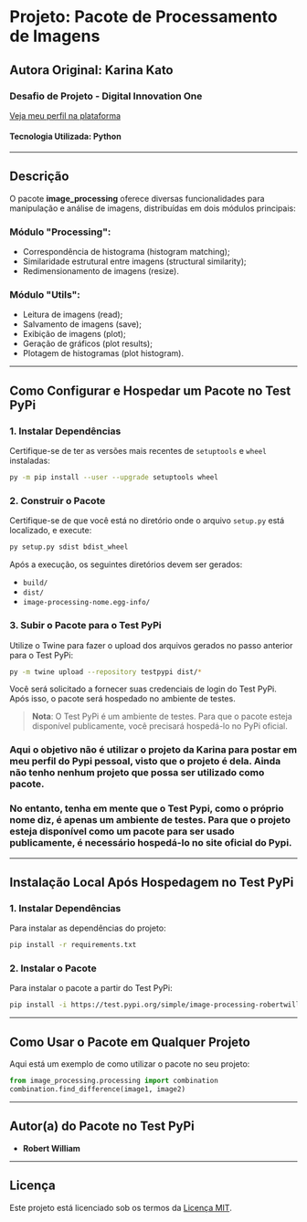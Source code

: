 # Projeto: Pacote de Processamento de Imagens

## Autora Original: Karina Kato  
### Desafio de Projeto - Digital Innovation One  
[Veja meu perfil na plataforma](https://www.dio.me/users/rwilliam634)

#### Tecnologia Utilizada: Python  

---

## Descrição

O pacote **image_processing** oferece diversas funcionalidades para manipulação e análise de imagens, distribuídas em dois módulos principais:

### Módulo "Processing":
- Correspondência de histograma (histogram matching);
- Similaridade estrutural entre imagens (structural similarity);
- Redimensionamento de imagens (resize).

### Módulo "Utils":
- Leitura de imagens (read);
- Salvamento de imagens (save);
- Exibição de imagens (plot);
- Geração de gráficos (plot results);
- Plotagem de histogramas (plot histogram).

---

## Como Configurar e Hospedar um Pacote no Test PyPi

### 1. Instalar Dependências

Certifique-se de ter as versões mais recentes de `setuptools` e `wheel` instaladas:

```bash
py -m pip install --user --upgrade setuptools wheel
```

### 2. Construir o Pacote

Certifique-se de que você está no diretório onde o arquivo `setup.py` está localizado, e execute:

```bash
py setup.py sdist bdist_wheel
```

Após a execução, os seguintes diretórios devem ser gerados:
- `build/`
- `dist/`
- `image-processing-nome.egg-info/`

### 3. Subir o Pacote para o Test PyPi

Utilize o Twine para fazer o upload dos arquivos gerados no passo anterior para o Test PyPi:

```bash
py -m twine upload --repository testpypi dist/*
```

Você será solicitado a fornecer suas credenciais de login do Test PyPi. Após isso, o pacote será hospedado no ambiente de testes.

> **Nota**: O Test PyPi é um ambiente de testes. Para que o pacote esteja disponível publicamente, você precisará hospedá-lo no PyPi oficial.


### Aqui o objetivo não é utilizar o projeto da Karina para postar em meu perfil do Pypi pessoal, visto que o projeto é dela. Ainda não tenho nenhum projeto que possa ser utilizado como pacote.

### No entanto, tenha em mente que o Test Pypi, como o próprio nome diz, é apenas um ambiente de testes. Para que o projeto esteja disponível como um pacote para ser usado publicamente, é necessário hospedá-lo no site oficial do Pypi.
---

## Instalação Local Após Hospedagem no Test PyPi

### 1. Instalar Dependências

Para instalar as dependências do projeto:

```bash
pip install -r requirements.txt
```

### 2. Instalar o Pacote

Para instalar o pacote a partir do Test PyPi:

```bash
pip install -i https://test.pypi.org/simple/image-processing-robertwilliam
```

---

## Como Usar o Pacote em Qualquer Projeto

Aqui está um exemplo de como utilizar o pacote no seu projeto:

```python
from image_processing.processing import combination
combination.find_difference(image1, image2)
```

---

## Autor(a) do Pacote no Test PyPi

- **Robert William**

---

## Licença

Este projeto está licenciado sob os termos da [Licença MIT](https://choosealicense.com/licenses/mit/).